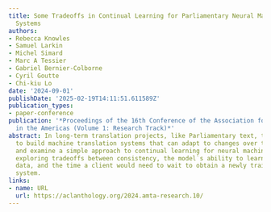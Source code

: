 ```yaml
---
title: Some Tradeoffs in Continual Learning for Parliamentary Neural Machine Translation
  Systems
authors:
- Rebecca Knowles
- Samuel Larkin
- Michel Simard
- Marc A Tessier
- Gabriel Bernier-Colborne
- Cyril Goutte
- Chi-kiu Lo
date: '2024-09-01'
publishDate: '2025-02-19T14:11:51.611589Z'
publication_types:
- paper-conference
publication: '*Proceedings of the 16th Conference of the Association for Machine Translation
  in the Americas (Volume 1: Research Track)*'
abstract: In long-term translation projects, like Parliamentary text, there is a desire
  to build machine translation systems that can adapt to changes over time. We implement
  and examine a simple approach to continual learning for neural machine translation,
  exploring tradeoffs between consistency, the model`s ability to learn from incoming
  data, and the time a client would need to wait to obtain a newly trained translation
  system.
links:
- name: URL
  url: https://aclanthology.org/2024.amta-research.10/
---
```

